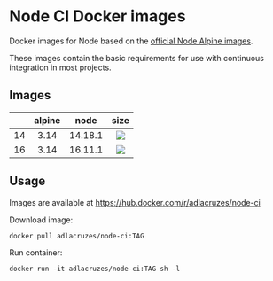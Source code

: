 # Node CI Docker images

Docker images for Node based on the [official Node Alpine images](https://hub.docker.com/r/_/node/).

These images contain the basic requirements for use with continuous integration in most projects.

## Images

|     | alpine | node    | size
| --- | :---:  | :---:   | :---:
| 14  | 3.14   | 14.18.1 | ![](https://img.shields.io/docker/image-size/adlacruzes/node-ci/14?style=square)
| 16  | 3.14   | 16.11.1 | ![](https://img.shields.io/docker/image-size/adlacruzes/node-ci/16?style=square)

## Usage

Images are available at https://hub.docker.com/r/adlacruzes/node-ci

Download image:

```
docker pull adlacruzes/node-ci:TAG
```

Run container:

```
docker run -it adlacruzes/node-ci:TAG sh -l
```
